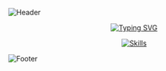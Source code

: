 <!-- HEADER BANNER -->
![Header](https://capsule-render.vercel.app/api?type=waving&height=201&color=gradient&text=From%20Ideas%20to%20Interfaces%20—%20Welcome%20to%20My%20Dev%20World%20&reversal=false&section=header&animation=twinkling&textBg=false&fontSize=30&descSize=0)

<!-- TYPING ANIMATION -->
<p align="center">
  <a href="https://git.io/typing-svg">
    <img src="https://jay-website-personal-65b76d6e8318.herokuapp.com?font=Fira+Code&pause=1000&color=F7F7F7&random=true&width=435&lines=Hey+I'm+Ravishka;Programmer;UI%2FUX+Designer;Photographer;Videographer;Developer" alt="Typing SVG" />
  </a>
</p>

<!-- SKILL ICONS -->
<p align="center">
  <a href="https://skillicons.dev">
    <img src="https://skillicons.dev/icons?i=git,ae,apple,au,aws,azure,blender,bootstrap,c,cs,cpp,css,dart,discord,dotnet,figma,flutter,github,githubactions,gmail,html,ai,instagram,java,js,linkedin,nodejs,notion,ps,php,pr,py,react,sublime,visualstudio,vscode" alt="Skills" />
  </a>
</p>

<!-- FOOTER BANNER -->
![Footer](https://capsule-render.vercel.app/api?type=waving&height=201&color=gradient&text=Thanks%20for%20stopping%20by%20—%20keep%20building%20awesome%20stuff!&reversal=false&section=footer&animation=twinkling&textBg=false&fontSize=30&descSize=0)
